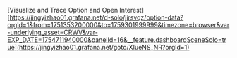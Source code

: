 [Visualize and Trace Option and Open Interest][https://jingyizhao01.grafana.net/d-solo/jirsvqz/option-data?orgId=1&from=1751353200000&to=1759301999999&timezone=browser&var-underlying_asset=CRWV&var-EXP_DATE=1754711940000&panelId=16&__feature.dashboardSceneSolo=true](https://jingyizhao01.grafana.net/goto/XIueNS_NR?orgId=1)
